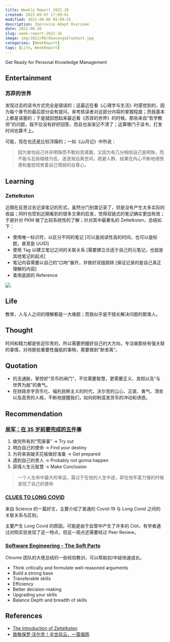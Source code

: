 ```yaml
---
title: Weekly Report 2022.26
created: 2022-09-07 17:09:01
modified: 2022-09-08 09:09:41
description: Improvise Adapt Overcome
date: 2022-06-26
slug: week-report-2022-26
image: img/2022/06/OkavangoElephant.jpg
categories: [WeekReport]
tags: [Life, WeekReport]
---
```


Get Ready for Personal Knowledge Management

## Entertainment

### 苏菲的世界

发现过去的读书方式完全是错误的；这最近在看《心理学与生活》时感觉到的，因为每个章节的最后部分会有提问，来考核读者对这部分内容的掌握程度；而我基本上都是语塞的；于是就回想起来最近看《苏菲的世界》的时候，那些来自“哲学教师”的问题，我不仅没有好好回答，而且也渐渐记不清了；这算哪门子读书，打发时间也算不上。

可能，现在也还是比较浮躁的；一如《山月记》中所说：

> 因为害怕自己并非明珠而不敢刻苦琢磨，又因为有几分相信自己是明珠，而不能与瓦砾碌碌为伍，遂逐渐远离世间，疏避人群，结果在内心不断地用愤懑和羞怒饲育着自己懦弱的自尊心。

## Learning

### Zettelksten

近期在反思过去记录笔记的形式，虽然分门别类记录了，但是没有产生太多实际的收益；同时也受到近期看到的很多文章的启发，觉得双链式的笔记确实更加有效；于是针对 PKM 做了比较系统性的了解；针对其中最著名的 Zettelksten，总结如下：

- 使用唯一标识符，以区分不同的笔记 [可以是阅读性高的时间，也可以是标题，甚至是 UUID]
- 使用 Tag 以建立笔记之间的关联关系 [需要建立合适于自己的元笔记，也就是其他笔记的起点]
- 笔记内容需要以自己的“口吻”展开，并做好双链跳转 [保证记录的是自己真正理解的内容]
- 善用底部的 Reference

![.](img/2022/06/complete-zettel.png)

## Life

教育，人与人之间的理解都是一大难题；而我似乎是不擅长解决问题的那类人。

## Thought

时间和精力都是弥足珍贵的，所以需要把握好自己的大方向，专注做那些有强关联的事情，对待那些重要性偏低的事物，需要做到“断舍离”。

## Quotation

- 抗击通胀，掌控好“货币的闸门”，不仅需要智慧，更需要正义、良知以及“与世界为敌”的勇气。
- 在财政赤字货币化、福利民粹主义的时代，沃尔克的公心、正直、勇气、清贫以及高贵的人格，不断地提醒我们，如何抑制滥发货币的冲动和诱惑。

## Recommendation

### [吴军：在 35 岁前要完成的五件事](https://mp.weixin.qq.com/s/fB6kMInklK7lC_PYVShoYg)

1. 做完所有的“荒唐事” -> Try out
2. 明白自己的使命 -> Find your destiny
3. 为将来突破天花板做好准备 -> Get prepared
4. 遇到自己的贵人 -> Probably not gonna happen
5. 获得人生元智慧 -> Make Conclusion

> 一个人生命中最大的幸运，莫过于在他的人生中途，即在他年富力强的时候发现了自己的使命

### [CLUES TO LONG COVID](https://www.science.org/content/article/what-causes-long-covid-three-leading-theories)

来自 Science 的一篇好文，主要介绍了普通的 Covid-19 与 Long Covid 之间的关联关系与区别。

主要产生 Long Covid 的原因，可能是由于血管中产生了许多的 Clot，有学者通过对照实验发现了这一特点，但这一观点还需要经过 Peer Review。

### [Software Engineering - The Soft Parts](https://addyosmani.com/blog/software-engineering-soft-parts/)

Chrome 团队的大佬总结的一些经验教训，可以帮助初/中级快速成长。

- Think critically and formulate well-reasoned arguments
- Build a strong base
- Transferable skills
- Efficiency
- Better decision-making
- Upgrading your skills
- Balance Depth and breadth of skills

## References

- [The Introduction of Zettelksten](https://zettelkasten.de/introduction/)
- [致敬保罗·沃尔克！半世风云，一蓑烟雨](https://mp.weixin.qq.com/s/perhhJ9xgzE7u5scumfoIg)
